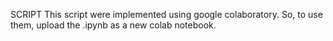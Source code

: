 SCRIPT
This script were implemented using google colaboratory. So, to use them, upload the .ipynb as a new colab notebook.

